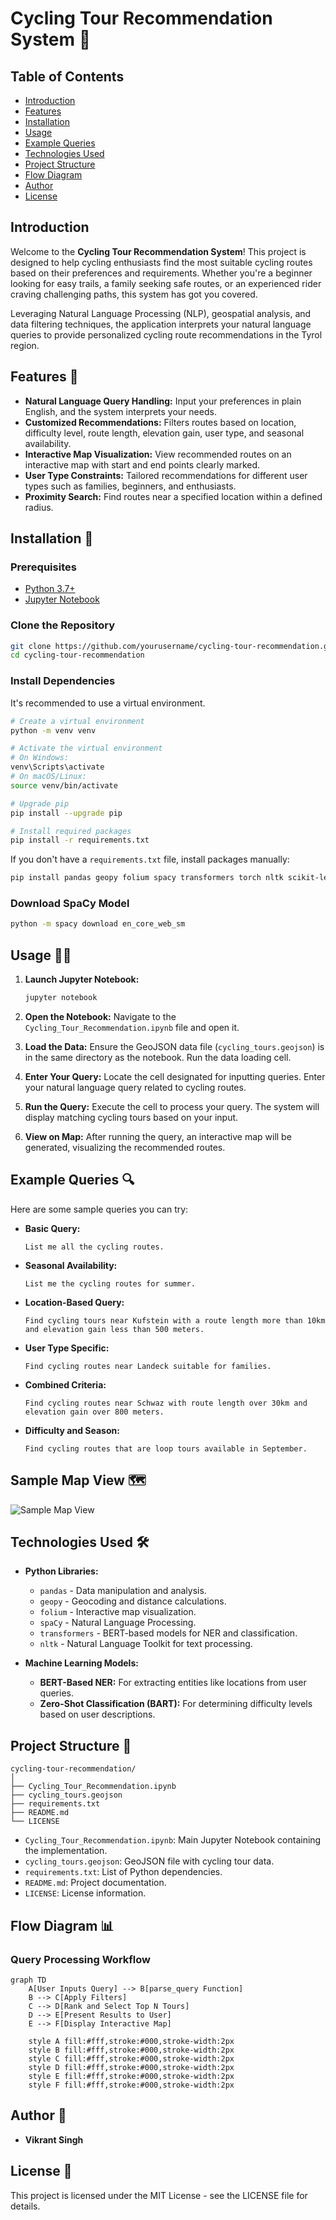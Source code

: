 
# Cycling Tour Recommendation System 🚴

## Table of Contents
- [Introduction](#introduction)
- [Features](#features)
- [Installation](#installation)
- [Usage](#usage)
- [Example Queries](#example-queries)
- [Technologies Used](#technologies-used)
- [Project Structure](#project-structure)
- [Flow Diagram](#flow-diagram)
- [Author](#author)
- [License](#license)

## Introduction
Welcome to the **Cycling Tour Recommendation System**! This project is designed to help cycling enthusiasts find the most suitable cycling routes based on their preferences and requirements. Whether you're a beginner looking for easy trails, a family seeking safe routes, or an experienced rider craving challenging paths, this system has got you covered.

Leveraging Natural Language Processing (NLP), geospatial analysis, and data filtering techniques, the application interprets your natural language queries to provide personalized cycling route recommendations in the Tyrol region.

## Features 🚀
- **Natural Language Query Handling:** Input your preferences in plain English, and the system interprets your needs.
- **Customized Recommendations:** Filters routes based on location, difficulty level, route length, elevation gain, user type, and seasonal availability.
- **Interactive Map Visualization:** View recommended routes on an interactive map with start and end points clearly marked.
- **User Type Constraints:** Tailored recommendations for different user types such as families, beginners, and enthusiasts.
- **Proximity Search:** Find routes near a specified location within a defined radius.

## Installation 🔧

### Prerequisites
- [Python 3.7+](https://www.python.org/downloads/)
- [Jupyter Notebook](https://jupyter.org/install)

### Clone the Repository
```bash
git clone https://github.com/yourusername/cycling-tour-recommendation.git
cd cycling-tour-recommendation
```

### Install Dependencies
It's recommended to use a virtual environment.

```bash
# Create a virtual environment
python -m venv venv

# Activate the virtual environment
# On Windows:
venv\Scripts\activate
# On macOS/Linux:
source venv/bin/activate

# Upgrade pip
pip install --upgrade pip

# Install required packages
pip install -r requirements.txt
```

If you don't have a `requirements.txt` file, install packages manually:

```bash
pip install pandas geopy folium spacy transformers torch nltk scikit-learn
```

### Download SpaCy Model
```bash
python -m spacy download en_core_web_sm
```

## Usage 🚴‍♂️
1. **Launch Jupyter Notebook:**

   ```bash
   jupyter notebook
   ```

2. **Open the Notebook:** Navigate to the `Cycling_Tour_Recommendation.ipynb` file and open it.

3. **Load the Data:** Ensure the GeoJSON data file (`cycling_tours.geojson`) is in the same directory as the notebook. Run the data loading cell.

4. **Enter Your Query:** Locate the cell designated for inputting queries. Enter your natural language query related to cycling routes.

5. **Run the Query:** Execute the cell to process your query. The system will display matching cycling tours based on your input.

6. **View on Map:** After running the query, an interactive map will be generated, visualizing the recommended routes.

## Example Queries 🔍
Here are some sample queries you can try:

- **Basic Query:**
  ```
  List me all the cycling routes.
  ```

- **Seasonal Availability:**
  ```
  List me the cycling routes for summer.
  ```

- **Location-Based Query:**
  ```
  Find cycling tours near Kufstein with a route length more than 10km and elevation gain less than 500 meters.
  ```

- **User Type Specific:**
  ```
  Find cycling routes near Landeck suitable for families.
  ```

- **Combined Criteria:**
  ```
  Find cycling routes near Schwaz with route length over 30km and elevation gain over 800 meters.
  ```

- **Difficulty and Season:**
  ```
  Find cycling routes that are loop tours available in September.
  ```
## Sample Map View 🗺️
![Sample Map View](https://github.com/vikrantsingh29/cycle_tour_recommendation/raw/main/sample_map.png)

## Technologies Used 🛠️
- **Python Libraries:**
  - `pandas` - Data manipulation and analysis.
  - `geopy` - Geocoding and distance calculations.
  - `folium` - Interactive map visualization.
  - `spaCy` - Natural Language Processing.
  - `transformers` - BERT-based models for NER and classification.
  - `nltk` - Natural Language Toolkit for text processing.

- **Machine Learning Models:**
  - **BERT-Based NER:** For extracting entities like locations from user queries.
  - **Zero-Shot Classification (BART):** For determining difficulty levels based on user descriptions.

## Project Structure 📁

```plaintext
cycling-tour-recommendation/
│
├── Cycling_Tour_Recommendation.ipynb
├── cycling_tours.geojson
├── requirements.txt
├── README.md
└── LICENSE
```

- `Cycling_Tour_Recommendation.ipynb`: Main Jupyter Notebook containing the implementation.
- `cycling_tours.geojson`: GeoJSON file with cycling tour data.
- `requirements.txt`: List of Python dependencies.
- `README.md`: Project documentation.
- `LICENSE`: License information.

## Flow Diagram 📊
### Query Processing Workflow
```mermaid
graph TD
    A[User Inputs Query] --> B[parse_query Function]
    B --> C[Apply Filters]
    C --> D[Rank and Select Top N Tours]
    D --> E[Present Results to User]
    E --> F[Display Interactive Map]
    
    style A fill:#fff,stroke:#000,stroke-width:2px
    style B fill:#fff,stroke:#000,stroke-width:2px
    style C fill:#fff,stroke:#000,stroke-width:2px
    style D fill:#fff,stroke:#000,stroke-width:2px
    style E fill:#fff,stroke:#000,stroke-width:2px
    style F fill:#fff,stroke:#000,stroke-width:2px
```

## Author 👤
- **Vikrant Singh**

## License 📜
This project is licensed under the MIT License - see the LICENSE file for details.
